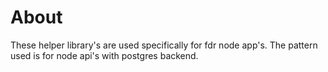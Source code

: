 # About

These helper library's are used specifically for fdr node app's. 
The pattern used is for node api's with postgres backend.